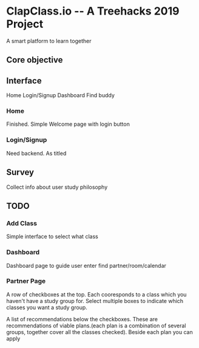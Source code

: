 # ClapClass.io -- A Treehacks 2019 Project
A smart platform to learn together

## Core objective



## Interface
Home
Login/Signup
Dashboard
Find buddy

### Home
Finished. Simple Welcome page with login button

### Login/Signup
Need backend. As titled

## Survey
Collect info about user study philosophy

## TODO

### Add Class
Simple interface to select what class 

### Dashboard
Dashboard page to guide user enter find partner/room/calendar

### Partner Page
A row of checkboxes at the top. Each cooresponds to a class which you haven't have a study group for. Select multiple boxes to indicate which classes you want a study group.

A list of recommendations below the checkboxes. These are recommendations of viable plans.(each plan is a combination of several groups, together cover all the classes checked). Beside each plan you can apply

